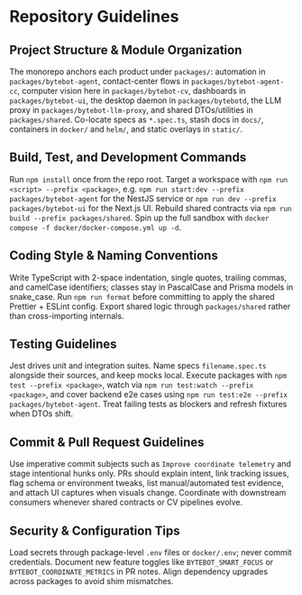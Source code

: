 # Repository Guidelines

## Project Structure & Module Organization
The monorepo anchors each product under `packages/`: automation in `packages/bytebot-agent`, contact-center flows in `packages/bytebot-agent-cc`, computer vision here in `packages/bytebot-cv`, dashboards in `packages/bytebot-ui`, the desktop daemon in `packages/bytebotd`, the LLM proxy in `packages/bytebot-llm-proxy`, and shared DTOs/utilities in `packages/shared`. Co-locate specs as `*.spec.ts`, stash docs in `docs/`, containers in `docker/` and `helm/`, and static overlays in `static/`.

## Build, Test, and Development Commands
Run `npm install` once from the repo root. Target a workspace with `npm run <script> --prefix <package>`, e.g. `npm run start:dev --prefix packages/bytebot-agent` for the NestJS service or `npm run dev --prefix packages/bytebot-ui` for the Next.js UI. Rebuild shared contracts via `npm run build --prefix packages/shared`. Spin up the full sandbox with `docker compose -f docker/docker-compose.yml up -d`.

## Coding Style & Naming Conventions
Write TypeScript with 2-space indentation, single quotes, trailing commas, and camelCase identifiers; classes stay in PascalCase and Prisma models in snake_case. Run `npm run format` before committing to apply the shared Prettier + ESLint config. Export shared logic through `packages/shared` rather than cross-importing internals.

## Testing Guidelines
Jest drives unit and integration suites. Name specs `filename.spec.ts` alongside their sources, and keep mocks local. Execute packages with `npm test --prefix <package>`, watch via `npm run test:watch --prefix <package>`, and cover backend e2e cases using `npm run test:e2e --prefix packages/bytebot-agent`. Treat failing tests as blockers and refresh fixtures when DTOs shift.

## Commit & Pull Request Guidelines
Use imperative commit subjects such as `Improve coordinate telemetry` and stage intentional hunks only. PRs should explain intent, link tracking issues, flag schema or environment tweaks, list manual/automated test evidence, and attach UI captures when visuals change. Coordinate with downstream consumers whenever shared contracts or CV pipelines evolve.

## Security & Configuration Tips
Load secrets through package-level `.env` files or `docker/.env`; never commit credentials. Document new feature toggles like `BYTEBOT_SMART_FOCUS` or `BYTEBOT_COORDINATE_METRICS` in PR notes. Align dependency upgrades across packages to avoid shim mismatches.
